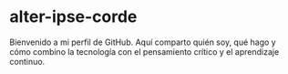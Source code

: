 # alter-ipse-corde
Bienvenido a mi perfil de GitHub. Aquí comparto quién soy, qué hago y cómo combino la tecnología con el pensamiento crítico y el aprendizaje continuo.
